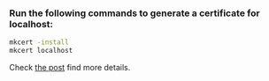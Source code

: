 ### Run the following commands to generate a certificate for localhost:
```bash
mkcert -install
mkcert localhost
```
Check [the post](https://medium.com/p/a21ed70c0a00) find more details.